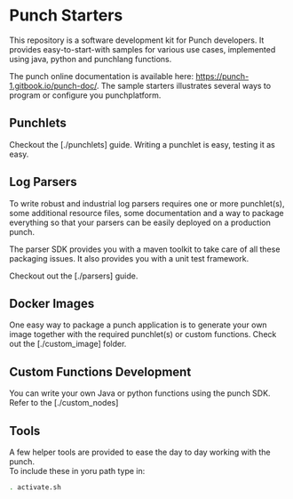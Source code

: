 # Punch Starters

This repository is a software development kit for Punch developers. It provides easy-to-start-with 
samples for various use cases, implemented using java, python and punchlang functions.

The punch online documentation is available here: https://punch-1.gitbook.io/punch-doc/.
The sample starters illustrates several ways to program or configure you 
punchplatform.

## Punchlets

Checkout the [./punchlets] guide. Writing a punchlet is easy, testing it as easy.

## Log Parsers

To write robust and industrial log parsers requires one or more punchlet(s), some additional
resource files, some documentation and a way to package everything so that your parsers
can be easily deployed on a production punch. 

The parser SDK provides you with a maven toolkit to take care of all these packaging issues.
It also provides you with a unit test framework. 

Checkout out the [./parsers] guide.

## Docker Images

One easy way to package a punch application is to generate your own image together with the required
punchlet(s) or custom functions. Check out the [./custom_image] folder.

## Custom Functions Development

You can write your own Java or python functions using the punch SDK. Refer to the [./custom_nodes]

## Tools

A few helper tools are provided to ease the day to day working with the punch.  
To include these in yoru path type in:

```sh
. activate.sh
```
